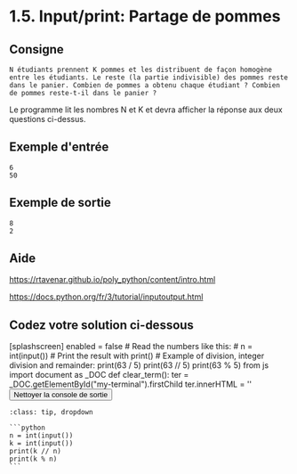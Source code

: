 # 1.5. Input/print: Partage de pommes

## Consigne

`N étudiants prennent K pommes et les distribuent de façon homogène entre les étudiants. Le reste (la partie indivisible) des pommes reste dans le panier. Combien de pommes a obtenu chaque étudiant ? Combien de pommes reste-t-il dans le panier ?`

Le programme lit les nombres N et K et devra afficher la réponse aux deux questions ci-dessus.


## Exemple d'entrée

```
6
50
```

## Exemple de sortie

```
8
2
```

## Aide

https://rtavenar.github.io/poly_python/content/intro.html

https://docs.python.org/fr/3/tutorial/inputoutput.html

## Codez votre solution ci-dessous

<py-config>
    [splashscreen]
        enabled = false
</py-config>
<py-repl>
    # Read the numbers like this:
# n = int(input())
# Print the result with print()
# Example of division, integer division and remainder:
print(63 / 5)
print(63 // 5)
print(63 % 5)
</py-repl>
<py-terminal id="my-terminal"></py-terminal>
<py-script>
from js import document as _DOC
def clear_term():
    ter = _DOC.getElementById("my-terminal").firstChild
    ter.innerHTML = ''
</py-script>
<button py-click="clear_term()" id="clear-terminal" class="py-button">Nettoyer la console de sortie</button>


````{admonition} Cliquez ici pour voir la solution
:class: tip, dropdown

```python
n = int(input())
k = int(input())
print(k // n)
print(k % n)
```
````
